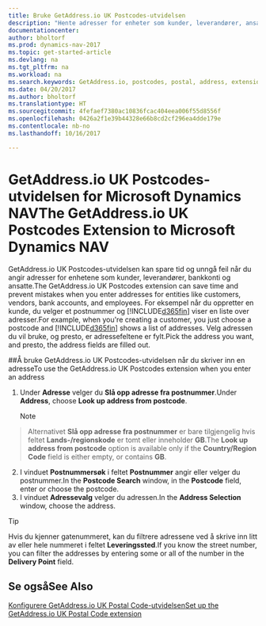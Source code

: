 ```yaml
---
title: Bruke GetAddress.io UK Postcodes-utvidelsen
description: "Hente adresser for enheter som kunder, leverandører, ansatte og banker i Storbritannia fra GetAddress.io-tjenesten."
documentationcenter: 
author: bholtorf
ms.prod: dynamics-nav-2017
ms.topic: get-started-article
ms.devlang: na
ms.tgt_pltfrm: na
ms.workload: na
ms.search.keywords: GetAddress.io, postcodes, postal, address, extension
ms.date: 04/20/2017
ms.author: bholtorf
ms.translationtype: HT
ms.sourcegitcommit: 4fefaef7380ac10836fcac404eea006f55d8556f
ms.openlocfilehash: 0426a2f1e39b44328e66b8cd2cf296ea4dde179e
ms.contentlocale: nb-no
ms.lasthandoff: 10/16/2017

---
```


# <a name="the-getaddressio-uk-postcodes-extension-to-microsoft-dynamics-nav"></a><span data-ttu-id="b9dc7-103">GetAddress.io UK Postcodes-utvidelsen for Microsoft Dynamics NAV</span><span class="sxs-lookup"><span data-stu-id="b9dc7-103">The GetAddress.io UK Postcodes Extension to Microsoft Dynamics NAV</span></span>
<span data-ttu-id="b9dc7-104">GetAddress.io UK Postcodes-utvidelsen kan spare tid og unngå feil når du angir adresser for enhetene som kunder, leverandører, bankkonti og ansatte.</span><span class="sxs-lookup"><span data-stu-id="b9dc7-104">The GetAddress.io UK Postcodes extension can save time and prevent mistakes when you enter addresses for entities like customers, vendors, bank accounts, and employees.</span></span> <span data-ttu-id="b9dc7-105">For eksempel når du oppretter en kunde, du velger et postnummer og [!INCLUDE[d365fin](includes/d365fin_md.md)] viser en liste over adresser.</span><span class="sxs-lookup"><span data-stu-id="b9dc7-105">For example, when you're creating a customer, you just choose a postcode and [!INCLUDE[d365fin](includes/d365fin_md.md)] shows a list of addresses.</span></span> <span data-ttu-id="b9dc7-106">Velg adressen du vil bruke, og presto, er adressefeltene er fylt.</span><span class="sxs-lookup"><span data-stu-id="b9dc7-106">Pick the address you want, and presto, the address fields are filled out.</span></span>  

##<a name="to-use-the-getaddressio-uk-postcodes-extension-when-you-enter-an-address"></a><span data-ttu-id="b9dc7-107">Å bruke GetAddress.io UK Postcodes-utvidelsen når du skriver inn en adresse</span><span class="sxs-lookup"><span data-stu-id="b9dc7-107">To use the GetAddress.io UK Postcodes extension when you enter an address</span></span>
1. <span data-ttu-id="b9dc7-108">Under **Adresse** velger du **Slå opp adresse fra postnummer**.</span><span class="sxs-lookup"><span data-stu-id="b9dc7-108">Under **Address**, choose **Look up address from postcode**.</span></span>  

    > [!NOTE]  
>   <span data-ttu-id="b9dc7-109">Alternativet **Slå opp adresse fra postnummer** er bare tilgjengelig hvis feltet **Lands-/regionskode** er tomt eller inneholder **GB**.</span><span class="sxs-lookup"><span data-stu-id="b9dc7-109">The **Look up address from postcode** option is available only if the **Country/Region Code** field is either empty, or contains **GB**.</span></span>
2. <span data-ttu-id="b9dc7-110">I vinduet **Postnummersøk** i feltet **Postnummer** angir eller velger du postnummer.</span><span class="sxs-lookup"><span data-stu-id="b9dc7-110">In the **Postcode Search** window, in the **Postcode** field, enter or choose the postcode.</span></span>  
3. <span data-ttu-id="b9dc7-111">I vinduet **Adressevalg** velger du adressen.</span><span class="sxs-lookup"><span data-stu-id="b9dc7-111">In the **Address Selection** window, choose the address.</span></span>  

> [!TIP]  
>   <span data-ttu-id="b9dc7-112">Hvis du kjenner gatenummeret, kan du filtrere adressene ved å skrive inn litt av eller hele nummeret i feltet **Leveringssted**.</span><span class="sxs-lookup"><span data-stu-id="b9dc7-112">If you know the street number, you can filter the addresses by entering some or all of the number in the **Delivery Point** field.</span></span>


## <a name="see-also"></a><span data-ttu-id="b9dc7-113">Se også</span><span class="sxs-lookup"><span data-stu-id="b9dc7-113">See Also</span></span>
[<span data-ttu-id="b9dc7-114">Konfigurere GetAddress.io UK Postal Code-utvidelsen</span><span class="sxs-lookup"><span data-stu-id="b9dc7-114">Set up the GetAddress.io UK Postal Code extension</span></span>](LocalFunctionality/UnitedKingdom/uk-setup-postal-code-service.md)

